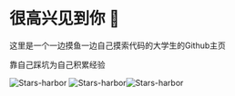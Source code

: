 # 很高兴见到你 👋

这里是一个一边摸鱼一边自己摸索代码的大学生的Github主页

靠自己踩坑为自己积累经验

![Stars-harbor](http://github-profile-summary-cards.vercel.app/api/cards/profile-details?username=Stars-harbor&theme=tokyonight)
![Stars-harbor](http://github-profile-summary-cards.vercel.app/api/cards/productive-time?username=Stars-harbor&theme=vue&utcOffset=8)![Stars-harbor](http://github-profile-summary-cards.vercel.app/api/cards/stats?username=Stars-harbor&theme=monokai)


